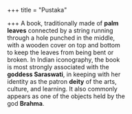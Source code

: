 +++
title = "Pustaka"

+++
A book, traditionally made of **palm**  
**leaves** connected by a string running  
through a hole punched in the middle,  
with a wooden cover on top and bottom  
to keep the leaves from being bent or  
broken. In Indian iconography, the book  
is most strongly associated with the  
**goddess Saraswati**, in keeping with her  
identity as the patron **deity** of the arts,  
culture, and learning. It also commonly  
appears as one of the objects held by the  
god **Brahma**.